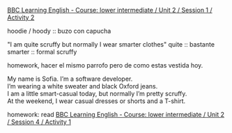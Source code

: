 
[BBC Learning English - Course: lower intermediate / Unit 2 / Session 1 / Activity 2](https://www.bbc.co.uk/learningenglish/english/course/lower-intermediate/unit-2/session-1/activity-2)

hoodie / hoody :: buzo con capucha

"I am quite scruffy but normally I wear smarter clothes"
 quite :: bastante
smarter :: formal
scruffy

homework, hacer el mismo parrofo pero de como estas vestida hoy. 

My name is Sofia. I’m a software developer.  
I’m wearing a white sweater and black Oxford jeans.  
I am a little smart-casual today, but normally I’m pretty scruffy.  
At the weekend, I wear casual dresses or shorts and a T-shirt.

homework: read
[BBC Learning English - Course: lower intermediate / Unit 2 / Session 4 / Activity 1](https://www.bbc.co.uk/learningenglish/english/course/lower-intermediate/unit-2/session-4)

